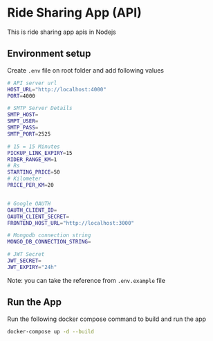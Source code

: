 # Ride Sharing App (API)

This is ride sharing app apis in Nodejs

## Environment setup
Create `.env` file on root folder and add following values
```sh
# API server url
HOST_URL="http://localhost:4000"
PORT=4000

# SMTP Server Details
SMTP_HOST=
SMPT_USER=
SMTP_PASS=
SMTP_PORT=2525

# 15 = 15 Minutes
PICKUP_LINK_EXPIRY=15
RIDER_RANGE_KM=1
# Rs
STARTING_PRICE=50
# Kilometer
PRICE_PER_KM=20


# Google OAUTH
OAUTH_CLIENT_ID=
OAUTH_CLIENT_SECRET=
FRONTEND_HOST_URL="http://localhost:3000"

# Mongodb connection string
MONGO_DB_CONNECTION_STRING=

# JWT Secret
JWT_SECRET=
JWT_EXPIRY="24h"
```
Note: you can take the reference from `.env.example` file

## Run the App
Run the following docker compose command to build and run the app
```sh
docker-compose up -d --build
```